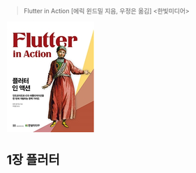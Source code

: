 > Flutter in Action [에릭 윈드밀 지음, 우정은 옮김] <한빛미디어>



![](md-images/Flutter_in_Action.jpg)



# 1장 플러터

